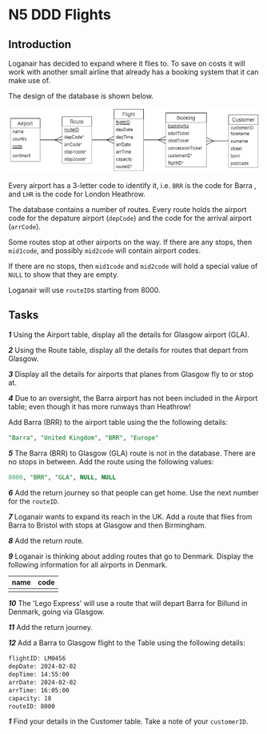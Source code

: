 # N5 DDD Flights

## Introduction

Loganair has decided to expand where it flies to.  To save on costs it will work with another small airline that already has a booking system that it can make use of.

The design of the database is shown below.

![ERD](assets/erd.png)

Every airport has a 3-letter code to identify it, i.e. `BRR` is the code for Barra , and `LHR` is the code for London Heathrow.

The database contains a number of routes.  Every route holds the airport code for the depature airport (`depCode`) and the code for the arrival airport (`arrCode`).

Some routes stop at other airports on the way.  If there are any stops, then `mid1code`, and possibly `mid2code` will contain airport codes.

If there are no stops, then `mid1code` and `mid2code` will hold a special value of `NULL` to show that they are empty.

Loganair will use `routeID`s starting from 8000.

## Tasks

___1___ Using the Airport table, display all the details for Glasgow airport (GLA).

___2___ Using the Route table, display all the details for routes that depart from Glasgow.

___3___ Display all the details for airports that planes from Glasgow fly to or stop at.

___4___ Due to an oversight, the Barra airport has not been included in the Airport table; even though it has more runways than Heathrow!

Add Barra (BRR) to the airport table using the the following details:

``` sql
"Barra", "United Kingdom", "BRR", "Europe"
```

___5___ The Barra (BRR) to Glasgow (GLA) route is not in the database.  There are no stops in between.  Add the route using the following values:

``` sql
8000, "BRR", "GLA", NULL, NULL
```

___6___ Add the return journey so that people can get home.  Use the next number for the `routeID`.

___7___ Loganair wants to expand its reach in the UK.  Add a route that flies from Barra to Bristol with stops at Glasgow and then Birmingham.

___8___ Add the return route.

___9___ Loganair is thinking about adding routes that go to Denmark.  Display the following information for all airports in Denmark.

| name | code |
| ---- | ---- |
|      |      |

___10___ The 'Lego Express' will use a route that will depart Barra for Billund in Denmark, going via Glasgow.

___11___ Add the return journey.

___12___ Add a Barra to Glasgow flight to the Table using the following details:

```
flightID: LM0456
depDate: 2024-02-02
depTime: 14:55:00
arrDate: 2024-02-02
arrTime: 16:05:00
capacity: 18
routeID: 8000
```


___1___ Find your details in the Customer table.  Take a note of your `customerID`.